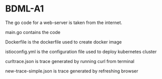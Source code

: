 # BDML-A1

The go code for a web-server is taken from the internet. 

main.go contains the code

Dockerfile is the dockerfile used to create docker image

istioconfig.yml is the configuration file used to deploy kubernetes cluster

curltrace.json is trace generated by running curl from terminal

new-trace-simple.json is trace generated by refreshing browser

